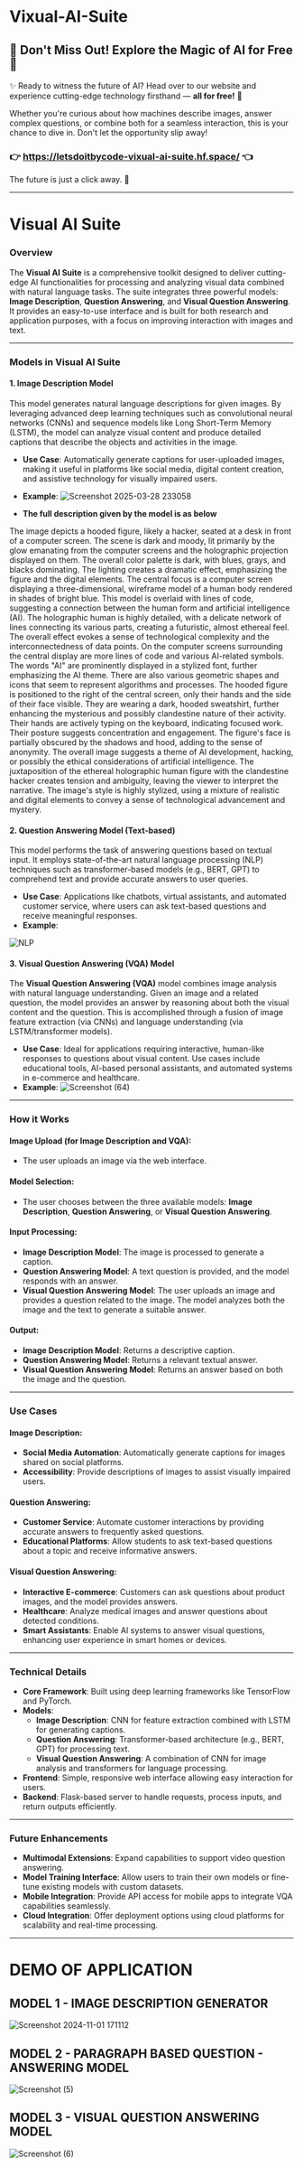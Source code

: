 ﻿# Vixual-AI-Suite

## 🎉 **Don't Miss Out! Explore the Magic of AI for Free** 🎉

✨ Ready to witness the future of AI? Head over to our website and experience cutting-edge technology firsthand — **all for free!** 🚀

Whether you're curious about how machines describe images, answer complex questions, or combine both for a seamless interaction, this is your chance to dive in. Don't let the opportunity slip away!

### 👉 https://letsdoitbycode-vixual-ai-suite.hf.space/ 👈

The future is just a click away. 🔮

---

# Visual AI Suite

### Overview

The **Visual AI Suite** is a comprehensive toolkit designed to deliver cutting-edge AI functionalities for processing and analyzing visual data combined with natural language tasks. The suite integrates three powerful models: **Image Description**, **Question Answering**, and **Visual Question Answering**. It provides an easy-to-use interface and is built for both research and application purposes, with a focus on improving interaction with images and text.

---

### Models in Visual AI Suite

#### 1. Image Description Model

This model generates natural language descriptions for given images. By leveraging advanced deep learning techniques such as convolutional neural networks (CNNs) and sequence models like Long Short-Term Memory (LSTM), the model can analyze visual content and produce detailed captions that describe the objects and activities in the image.

- **Use Case**: Automatically generate captions for user-uploaded images, making it useful in platforms like social media, digital content creation, and assistive technology for visually impaired users.
- **Example**:
 ![Screenshot 2025-03-28 233058](https://github.com/user-attachments/assets/efca8367-deb1-4656-bcf0-db9fa532ae69)

- **The full description given by the model is as below**

The image depicts a hooded figure, likely a hacker, seated at a desk in front of a computer screen.  The scene is dark and moody, lit primarily by the glow emanating from the computer screens and the holographic projection displayed on them. The overall color palette is dark, with blues, grays, and blacks dominating.  The lighting creates a dramatic effect, emphasizing the figure and the digital elements.  The central focus is a computer screen displaying a three-dimensional, wireframe model of a human body rendered in shades of bright blue.  This model is overlaid with lines of code, suggesting a connection between the human form and artificial intelligence (AI). The holographic human is highly detailed, with a delicate network of lines connecting its various parts, creating a futuristic, almost ethereal feel.  The overall effect evokes a sense of technological complexity and the interconnectedness of data points.  On the computer screens surrounding the central display are more lines of code and various AI-related symbols. The words "AI" are prominently displayed in a stylized font, further emphasizing the AI theme.  There are also various geometric shapes and icons that seem to represent algorithms and processes.  The hooded figure is positioned to the right of the central screen, only their hands and the side of their face visible.  They are wearing a dark, hooded sweatshirt, further enhancing the mysterious and possibly clandestine nature of their activity. Their hands are actively typing on the keyboard, indicating focused work. Their posture suggests concentration and engagement.  The figure's face is partially obscured by the shadows and hood, adding to the sense of anonymity.  The overall image suggests a theme of AI development, hacking, or possibly the ethical considerations of artificial intelligence.  The juxtaposition of the ethereal holographic human figure with the clandestine hacker creates tension and ambiguity, leaving the viewer to interpret the narrative. The image's style is highly stylized, using a mixture of realistic and digital elements to convey a sense of technological advancement and mystery.

#### 2. Question Answering Model (Text-based)

This model performs the task of answering questions based on textual input. It employs state-of-the-art natural language processing (NLP) techniques such as transformer-based models (e.g., BERT, GPT) to comprehend text and provide accurate answers to user queries.

- **Use Case**: Applications like chatbots, virtual assistants, and automated customer service, where users can ask text-based questions and receive meaningful responses.
- **Example**:

 ![NLP](https://github.com/user-attachments/assets/bd3bd736-993e-41c7-975b-7f64b2a151c4)


#### 3. Visual Question Answering (VQA) Model

The **Visual Question Answering (VQA)** model combines image analysis with natural language understanding. Given an image and a related question, the model provides an answer by reasoning about both the visual content and the question. This is accomplished through a fusion of image feature extraction (via CNNs) and language understanding (via LSTM/transformer models).

- **Use Case**: Ideal for applications requiring interactive, human-like responses to questions about visual content. Use cases include educational tools, AI-based personal assistants, and automated systems in e-commerce and healthcare.
- **Example**:
![Screenshot (64)](https://github.com/user-attachments/assets/f3ecee37-c874-4dce-af7b-438359ac9b42)

---

### How it Works

#### Image Upload (for Image Description and VQA):
- The user uploads an image via the web interface.

#### Model Selection:
- The user chooses between the three available models: **Image Description**, **Question Answering**, or **Visual Question Answering**.

#### Input Processing:
- **Image Description Model**: The image is processed to generate a caption.
- **Question Answering Model**: A text question is provided, and the model responds with an answer.
- **Visual Question Answering Model**: The user uploads an image and provides a question related to the image. The model analyzes both the image and the text to generate a suitable answer.

#### Output:
- **Image Description Model**: Returns a descriptive caption.
- **Question Answering Model**: Returns a relevant textual answer.
- **Visual Question Answering Model**: Returns an answer based on both the image and the question.

---

### Use Cases

#### Image Description:
- **Social Media Automation**: Automatically generate captions for images shared on social platforms.
- **Accessibility**: Provide descriptions of images to assist visually impaired users.

#### Question Answering:
- **Customer Service**: Automate customer interactions by providing accurate answers to frequently asked questions.
- **Educational Platforms**: Allow students to ask text-based questions about a topic and receive informative answers.

#### Visual Question Answering:
- **Interactive E-commerce**: Customers can ask questions about product images, and the model provides answers.
- **Healthcare**: Analyze medical images and answer questions about detected conditions.
- **Smart Assistants**: Enable AI systems to answer visual questions, enhancing user experience in smart homes or devices.

---

### Technical Details

- **Core Framework**: Built using deep learning frameworks like TensorFlow and PyTorch.
- **Models**:
  - **Image Description**: CNN for feature extraction combined with LSTM for generating captions.
  - **Question Answering**: Transformer-based architecture (e.g., BERT, GPT) for processing text.
  - **Visual Question Answering**: A combination of CNN for image analysis and transformers for language processing.
- **Frontend**: Simple, responsive web interface allowing easy interaction for users.
- **Backend**: Flask-based server to handle requests, process inputs, and return outputs efficiently.

---

### Future Enhancements

- **Multimodal Extensions**: Expand capabilities to support video question answering.
- **Model Training Interface**: Allow users to train their own models or fine-tune existing models with custom datasets.
- **Mobile Integration**: Provide API access for mobile apps to integrate VQA capabilities seamlessly.
- **Cloud Integration**: Offer deployment options using cloud platforms for scalability and real-time processing.

---

# DEMO OF APPLICATION 

## MODEL 1 - IMAGE DESCRIPTION GENERATOR

![Screenshot 2024-11-01 171112](https://github.com/user-attachments/assets/7070f829-9d86-4b1a-b2af-e4639a9017a1)


## MODEL 2 - PARAGRAPH BASED QUESTION - ANSWERING MODEL

![Screenshot (5)](https://github.com/user-attachments/assets/598991d2-3b33-4dfe-946a-902075cac58b)


## MODEL 3 - VISUAL QUESTION ANSWERING MODEL

![Screenshot (6)](https://github.com/user-attachments/assets/5d5d3f21-eb99-4d12-abf8-3ec581f2db88)


